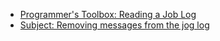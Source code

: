 <ul>
  <li><a href="https://www.mcpressonline.com/programming-other/general/programmers-toolbox-reading-a-job-log">Programmer's Toolbox: Reading a Job Log</a></li>
  <li><a href="https://archive.midrange.com/midrange-l/199810/msg00146.html">Subject: Removing messages from the jog log</a></li>
</ul>
